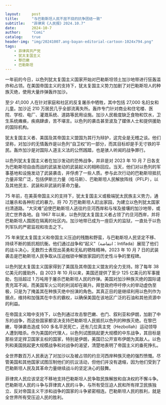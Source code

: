 ```yaml
---

layout:     post
title:      "与巴勒斯坦人民不屈不挠的抗争团结一致"
subtitle:   "菲律宾《人民报》2024.10.7"
date:       2024-10-7
author:     "Comi"
catalog:    true
header-img: "img/20241007.ang-bayan-editorial-cartoon-1024x794.png"
tags:
    - 菲律宾共产党
    - 犹太复国主义
    - 黎巴嫩
    - 巴勒斯坦
---
```


一年前的今日，以色列犹太复国主义国家开始对巴勒斯坦领土加沙地带进行狂轰滥炸和占领。在美国帝国主义的支持下，犹太复国主义势力加剧了对巴勒斯坦人的种族灭绝，使用大量炸弹轰炸加沙。

至少 41,000 人在针对家庭和社区的反复屠杀中牺牲，其中包括 27,000 名妇女和儿童。加沙近 210 万居民几乎全部流离失所。轰炸专门针对商业和住宅楼、医院、学校、电厂、灌溉系统、道路等民用设施。加沙人民极度缺乏食物和饮水，卫生系统瘫痪，疾病肆虐，苦不堪言。以色列的袭击甚至波及了媒体人士和提供援助的国际机构。

犹太复国主义者、美国及其帝国主义盟国为其行为辩护，这完全是无稽之谈。他们坚称，对加沙的无情轰炸是以色列“自卫权”的一部分，而其目标却是手无寸铁的平民。轰炸加沙是对国际人道主义法的公然践踏，也是骇人听闻的战争罪行。

以色列犹太复国主义者在加沙发动的恐怖战争，并非是对 2023 年 10 月 7 日各支为巴勒斯坦自由而战的武装发动的武装起义的相称回应。当天，他们对以色列的军事基地和设施发动了武装袭击，并俘虏了一些人质。参与此次行动的巴勒斯坦抵抗力量非常广泛，包括伊斯兰力量（哈马斯）、巴勒斯坦人民解放阵线（PFLP），以及其他民主、武装和非武装的革命力量。

75 年前，在美英帝国主义的支持下，犹太复国主义或极端犹太民族主义势力，通过屠杀和各种形式的暴力，将 70 万巴勒斯坦人赶出家园，为建立以色列犹太国家扫清道路。“大灾难”迫使巴勒斯坦人逃往约旦河西岸和与埃及接壤的加沙地带，或流亡世界各地。自 1967 年以来，以色列犹太复国主义者占领了约旦河西岸，并将巴勒斯坦人围困在隔离的社区内。加沙地带已成为一座巨大的监狱，一直处于以色列军队的严密监视和攻击之下。

75 年来犹太复国主义和帝国主义压迫的残酷和野蛮，与巴勒斯坦人民坚定不移、持续不断的抵抗相抗衡。他们通过战争和“起义”（انتفاضة：Intifada）展现了他们的战斗决心，无数烈士表现出英勇和无私的牺牲精神。2023 年 10 月 7 日的武装袭击是巴勒斯坦人民争取从压迫枷锁中解放家园的历史性斗争的里程碑。

以色列犹太复国主义国家得到了美国及其帝国主义盟友的全力支持。除了每年 38 亿美元的援助外，自 2023 年 10 月以来，美国还提供了至少 125 亿美元的军事援助，包括超过 1 万吨用于屠杀巴勒斯坦人民的炸弹。美国对加沙种族灭绝的国际谴责充耳不闻，而美国军火公司的利润却在飙升。拜登政府呼吁停火的举动虚伪至极，只是为了掩盖其在种族灭绝中扮演的角色。其真正目的是继续利用以色列作为据点，维持和加强其在中东的霸权，以确保美国在该地区广泛的石油和其他资源中的利益。

在帝国主义暗中支持下，以色列通过攻击黎巴嫩、也门、叙利亚和伊朗，加剧了中东的战争，而这些国家都坚决支持巴勒斯坦人民抵抗以色列的种族灭绝。在黎巴嫩，导弹袭击造成 500 多名平民死亡，还有几位真主党（Hezbollah）运动领导人遭到暗杀。作为美国的代理人，以色列试图挑起更大规模的中东战争，其目标是那些坚定捍卫国家主权的国家，特别是伊朗，美国已公开宣布伊朗为其敌人。以色列和美国挑起更大规模战争和对战争的渴望，清楚地表明了帝国主义的垂死挣扎。

全世界数百万人民表达了对加沙以及被占领的约旦河西岸种族灭绝的强烈愤慨。尽管美国和其他国家试图压制他们的抗议活动，但他们并没有退缩，因为他们受到了巴勒斯坦人民及其革命力量继续战斗的坚定决心的鼓舞。

菲律宾人民应该坚定不移地支持巴勒斯坦人民争取民族解放和自决权的不懈斗争。巴勒斯坦人民的斗争与菲律宾人民的斗争，与所有受压迫人民和所有捍卫民族独立、反对帝国主义干涉和战争的国家的斗争紧密相连。巴勒斯坦人民的胜利，就是全世界所有受压迫人民的胜利。
